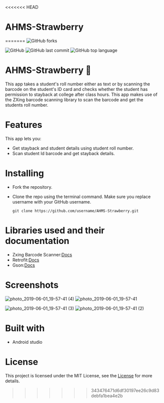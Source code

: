 <<<<<<< HEAD
# AHMS-Strawberry
=======
![GitHub forks](https://img.shields.io/github/forks/adarshsiva/AHMS-Strawberry.svg?label=FORK&style=social)


![GitHub](https://img.shields.io/github/license/adarshsiva/AHMS-Strawberry.svg?style=popout)
![GitHub last commit](https://img.shields.io/github/last-commit/adarshsiva/AHMS-Strawberry.svg?style=popout)
![GitHub top language](https://img.shields.io/github/languages/top/adarshsiva/AHMS-Strawberry.svg?style=popout)


# AHMS-Strawberry  :strawberry:
This app takes a student's roll number either as text or by scanning the barcode on the student's ID card and checks whether the student has permission to stayback at college after class hours.
This app makes use of the ZXing barcode scanning library to scan the barcode and get the students roll number.
# Features 
This app lets you:
* Get stayback and student details using student roll number.
* Scan student Id barcode and get stayback details.

# Installing
* Fork the repository.

* Clone the repo using the terminal command. Make sure you replace username with your GitHub username.

  `git clone https://github.com/username/AHMS-Strawberry.git`

# Libraries used and their documentation 

* Zxing Barcode Scanner:[Docs](https://zxing.github.io/zxing/)
* Retrofit:[Docs](http://square.github.io/retrofit/2.x/retrofit/)
* Gson:[Docs](https://github.com/square/retrofit/tree/master/retrofit-converters/gson/)

# Screenshots

![photo_2019-06-01_19-57-41 (4)](https://user-images.githubusercontent.com/44549809/58749958-de929a80-84a9-11e9-92fb-d9628a8ea6a3.jpg) ![photo_2019-06-01_19-57-41](https://user-images.githubusercontent.com/44549809/58750077-45648380-84ab-11e9-8a3d-e46d9963955f.jpg)


![photo_2019-06-01_19-57-41 (3)](https://user-images.githubusercontent.com/44549809/58749968-ee11e380-84a9-11e9-85ff-1bc761ef275b.jpg) ![photo_2019-06-01_19-57-41 (2)](https://user-images.githubusercontent.com/44549809/58749951-cc186100-84a9-11e9-9968-dd2bf1801ca6.jpg)

# Built with
* Android studio

# License
This project is licensed under the MIT License, see the [License](https://github.com/adarshsiva/AHMS-Strawberry/blob/master/LICENSE) for more details.
>>>>>>> 343476471d6df30197ee26c9d83debfa1bea4e2b
